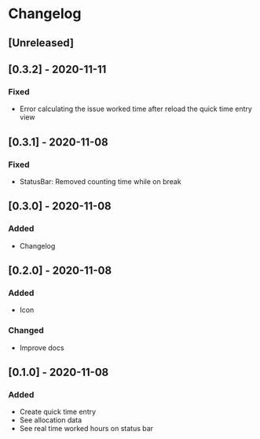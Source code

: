 # Changelog

## [Unreleased]

## [0.3.2] - 2020-11-11
### Fixed
- Error calculating the issue worked time after reload the quick time entry view

## [0.3.1] - 2020-11-08
### Fixed
- StatusBar: Removed counting time while on break

## [0.3.0] - 2020-11-08
### Added
- Changelog

## [0.2.0] - 2020-11-08
### Added
- Icon

### Changed
- Improve docs

## [0.1.0] - 2020-11-08
### Added
- Create quick time entry
- See allocation data
- See real time worked hours on status bar
